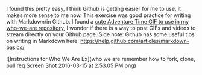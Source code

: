 I found this pretty easy, I think Github is getting easier for me to use, it makes more sense to me now. This exercise was good practice for writing with Markdown/in Github. I found a [cute Adventure Time GIF to use in my who-we-are repository](https://github.com/1991MelJ/who-we-are/blob/master/melissanelson.md), I wonder if there is a way to post GIFs and videos to stream directly on your Github page. Side note: Github has some useful tips on writing in Markdown here: https://help.github.com/articles/markdown-basics/ 

![Instructions for Who We Are Ex](who we are remember how to fork, clone, pull req Screen Shot 2016-03-15 at 2.53.05 PM.png)
